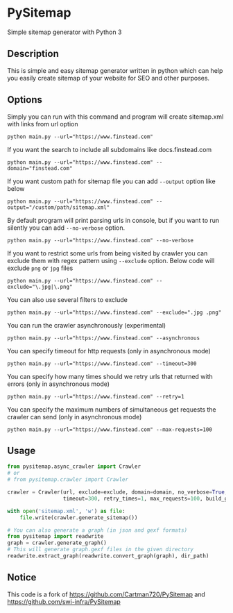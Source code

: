 # PySitemap

Simple sitemap generator with Python 3

## Description
This is simple and easy sitemap generator written in python which can help you easily create sitemap of your website for SEO and other purposes.

## Options
Simply you can run with this command and program will create sitemap.xml with links from url option
```
python main.py --url="https://www.finstead.com"
```

If you want the search to include all subdomains like docs.finstead.com
```
python main.py --url="https://www.finstead.com" --domain="finstead.com"
```

If you want custom path for sitemap file you can add `--output` option like below
```
python main.py --url="https://www.finstead.com" --output="/custom/path/sitemap.xml"
```

By default program will print parsing urls in console, but if you want to run silently you can add `--no-verbose` option.
```
python main.py --url="https://www.finstead.com" --no-verbose
```

If you want to restrict some urls from being visited by crawler you can exclude them with regex pattern using `--exclude` option. Below code will exclude `png` or `jpg` files
```
python main.py --url="https://www.finstead.com" --exclude="\.jpg|\.png"
```

You can also use several filters to exclude
```
python main.py --url="https://www.finstead.com" --exclude=".jpg .png"
```

You can run the crawler asynchronously (experimental)
```
python main.py --url="https://www.finstead.com" --asynchronous
```

You can specify timeout for http requests (only in asynchronous mode)
```
python main.py --url="https://www.finstead.com" --timeout=300
```

You can specify how many times should we retry urls that returned with errors (only in asynchronous mode)
```
python main.py --url="https://www.finstead.com" --retry=1
```

You can specify the maximum numbers of simultaneous get requests the crawler can send (only in asynchronous mode)
```
python main.py --url="https://www.finstead.com" --max-requests=100
```

## Usage

```python
from pysitemap.async_crawler import Crawler
# or 
# from pysitemap.crawler import Crawler

crawler = Crawler(url, exclude=exclude, domain=domain, no_verbose=True,
                  timeout=300, retry_times=1, max_requests=100, build_graph=True)

with open('sitemap.xml', 'w') as file:
    file.write(crawler.generate_sitemap())

# You can also generate a graph (in json and gexf formats)
from pysitemap import readwrite
graph = crawler.generate_graph()
# This will generate graph.gexf files in the given directory
readwrite.extract_graph(readwrite.convert_graph(graph), dir_path)
```

## Notice

This code is a fork of https://github.com/Cartman720/PySitemap and https://github.com/swi-infra/PySitemap